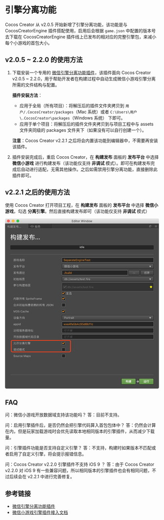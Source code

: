 # 引擎分离功能

Cocos Creator 从 v2.0.5 开始新增了引擎分离功能，该功能是与 CocosCreatorEngine 插件搭配使用，启用后会根据 `game.json` 中配置的版本号去下载在 CocosCreatorEngine 插件线上已发布的相对应的完整引擎包，来减小每个小游戏的首包大小。

## v2.0.5 ~ 2.2.0 的使用方法

1. 下载安装一个专用的 [微信引擎分离功能插件](https://github.com/knoxHuang/plugin-wechat-engine-separation)，该插件面向 Cocos Creator v2.0.5 ~ 2.2.0，用于帮助开发者在构建过程中自动生成微信小游戏引擎分离所需的文件结构与配置。

    **插件安装方法**：

    - 应用于全局（所有项目）：将解压后的插件文件夹拷贝到 `用户/.CocosCreator/packages`（Mac 系统）或者 `C:\Users\用户\.CocosCreator\packages`（Windows 系统） 下即可。
    - 应用于单个项目：将解压后的插件文件夹拷贝到与项目工程中与 assets 文件夹同级的 packages 文件夹下（如果没有可以自行创建一个）。

    **注意**：Cocos Creator v2.2.1 之后将会内置该功能到编辑器中，不需要再安装该插件。

2. 插件安装完成后，重启 Cocos Creator，在 **构建发布** 面板的 **发布平台** 中选择 **微信小游戏** 进行构建发布（该功能仅支持 **非调试** 模式）。即可在构建发布完成后自动进行适配，无需其他操作。之后如需禁用引擎分离功能，直接删除此插件即可。

## v2.2.1 之后的使用方法

使用 Cocos Creator 打开项目工程，在 **构建发布** 面板的 **发布平台** 中选择 **微信小游戏**，勾选 **分离引擎**。然后直接构建发布即可（该功能仅支持 **非调试** 模式）

![](./publish-wechatgame/build.png)

## FAQ

问：微信小游戏开放数据域支持该功能吗？
答：目前不支持。

问：启用引擎插件后，是否仍然会把引擎代码算入首包包体中？
答：仍然会计算在内，但是玩家加载游戏时会优先读取本地相同版本的引擎插件，从而减少下载量。

问：引擎插件功能是否支持自定义引擎？
答：不支持，构建时如果版本不匹配或者启用了自定义引擎，将会提示报错信息。

问：Cocos Creator v2.2.0 引擎插件不支持 iOS 9 ？
答：由于 Cocos Creator v2.2.0 对 iOS 9 有一些兼容问题，所以相同版本的引擎插件也会有相同问题，不过后续会在 v2.2.1 中进行完善修复。

## 参考链接

- [微信引擎分离功能插件](https://github.com/knoxHuang/plugin-wechat-engine-separation)
- [微信小游戏引擎插件接入文档](https://developers.weixin.qq.com/minigame/dev/guide/base-ability/game-engine-plugin.html)
